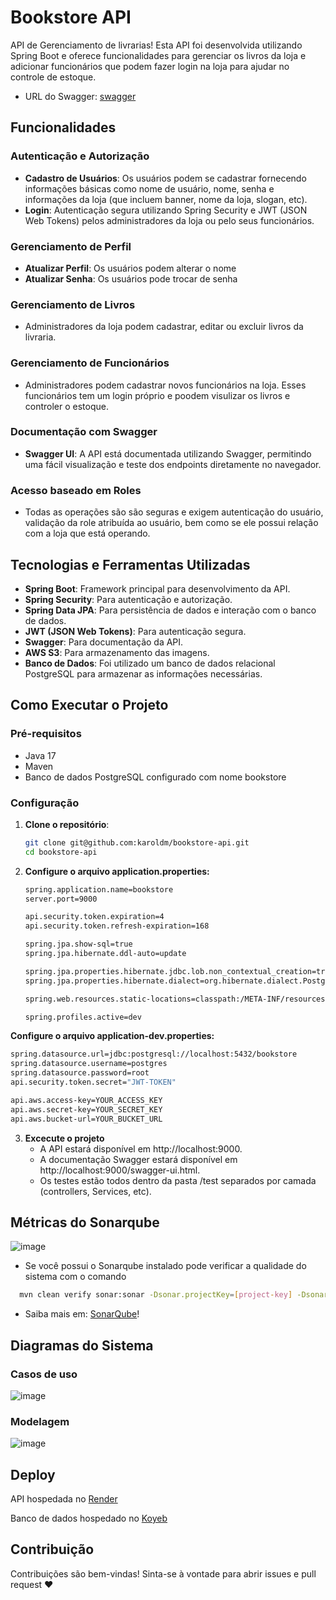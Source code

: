 # Bookstore API

API de Gerenciamento de livrarias! Esta API foi desenvolvida utilizando Spring Boot e oferece funcionalidades para gerenciar os livros da loja e adicionar funcionários que podem fazer login na loja para ajudar no controle de estoque.

- URL do Swagger: [swagger](https://bookstore-api-0pfv.onrender.com/swagger-ui.html)

## Funcionalidades

### Autenticação e Autorização
- **Cadastro de Usuários**: Os usuários podem se cadastrar fornecendo informações básicas como nome de usuário, nome, senha e informações da loja (que incluem banner, nome da loja, slogan, etc).
- **Login**: Autenticação segura utilizando Spring Security e JWT (JSON Web Tokens) pelos administradores da loja ou pelo seus funcionários.

### Gerenciamento de Perfil
- **Atualizar Perfil**: Os usuários podem alterar o nome
- **Atualizar Senha**: Os usuários pode trocar de senha

### Gerenciamento de Livros
- Administradores da loja podem cadastrar, editar ou excluir livros da livraria.

### Gerenciamento de Funcionários
- Administradores podem cadastrar novos funcionários na loja. Esses funcionários tem um login próprio e poodem visulizar os livros e controler o estoque.

### Documentação com Swagger
- **Swagger UI**: A API está documentada utilizando Swagger, permitindo uma fácil visualização e teste dos endpoints diretamente no navegador.

### Acesso baseado em Roles
- Todas as operações são são seguras e exigem autenticação do usuário, validação da role atribuída ao usuário, bem como se ele possui relação com a loja que está operando.

## Tecnologias e Ferramentas Utilizadas

- **Spring Boot**: Framework principal para desenvolvimento da API.
- **Spring Security**: Para autenticação e autorização.
- **Spring Data JPA**: Para persistência de dados e interação com o banco de dados.
- **JWT (JSON Web Tokens)**: Para autenticação segura.
- **Swagger**: Para documentação da API.
- **AWS S3**: Para armazenamento das imagens.
- **Banco de Dados**: Foi utilizado um banco de dados relacional PostgreSQL para armazenar as informações necessárias.

## Como Executar o Projeto

### Pré-requisitos
- Java 17
- Maven
- Banco de dados PostgreSQL configurado com nome bookstore

### Configuração

1. **Clone o repositório**:
   ```bash
   git clone git@github.com:karoldm/bookstore-api.git
   cd bookstore-api
   ```

2. **Configure o arquivo application.properties:**
    ```bash
    spring.application.name=bookstore
   server.port=9000
   
   api.security.token.expiration=4
   api.security.token.refresh-expiration=168
   
   spring.jpa.show-sql=true
   spring.jpa.hibernate.ddl-auto=update
   
   spring.jpa.properties.hibernate.jdbc.lob.non_contextual_creation=true
   spring.jpa.properties.hibernate.dialect=org.hibernate.dialect.PostgreSQLDialect
   
   spring.web.resources.static-locations=classpath:/META-INF/resources/,classpath:/resources/,classpath:/static/,classpath:/public/
   
   spring.profiles.active=dev
   ```
 
 **Configure o arquivo application-dev.properties:**
   ```bash
   spring.datasource.url=jdbc:postgresql://localhost:5432/bookstore
   spring.datasource.username=postgres
   spring.datasource.password=root
   api.security.token.secret="JWT-TOKEN"
   
   api.aws.access-key=YOUR_ACCESS_KEY
   api.aws.secret-key=YOUR_SECRET_KEY
   api.aws.bucket-url=YOUR_BUCKET_URL
   ```

3. **Excecute o projeto**
   - A API estará disponível em http://localhost:9000.
   - A documentação Swagger estará disponível em http://localhost:9000/swagger-ui.html.
   - Os testes estão todos dentro da pasta /test separados por camada (controllers, Services, etc).


## Métricas do Sonarqube

![image](https://github.com/user-attachments/assets/c6935aa5-07d7-40aa-bb2d-b18c4d56f91e)

- Se você possui o Sonarqube instalado pode verificar a qualidade do sistema com o comando
```bash
  mvn clean verify sonar:sonar -Dsonar.projectKey=[project-key] -Dsonar.projectName='[project-name]' -Dsonar.host.url=http://localhost:9001 -Dsonar.token=[project-token] -Dsonar.coverage.jacoco.xmlReportPaths=target/site/jacoco/jacoco.xml -Dsonar.java.binaries=target/classes -Dsonar.junit.reportPaths=target/surefire-reports -Dsonar.verbose=true 
```
- Saiba mais em: [SonarQube](https://www.sonarsource.com/)!


## Diagramas do Sistema

### Casos de uso

![image](https://github.com/user-attachments/assets/21baf1ca-6247-4983-aa3e-45e26208ac4a)

### Modelagem

![image](https://github.com/user-attachments/assets/73528a27-029f-4ecd-a1d2-9f6307ce024f)


## Deploy
API hospedada no [Render](https://render.com/)

Banco de dados hospedado no [Koyeb](https://app.koyeb.com/)


## Contribuição
Contribuições são bem-vindas! Sinta-se à vontade para abrir issues e pull request ❤️

